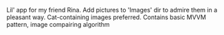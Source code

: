 Lil' app for my friend Rina. Add pictures to 'Images' dir to admire them in a pleasant way. Cat-containing images preferred.
Contains basic MVVM pattern, image compairing algorithm 
